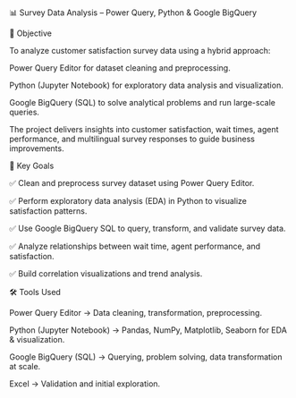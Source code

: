 📊 Survey Data Analysis – Power Query, Python & Google BigQuery


📌 Objective

To analyze customer satisfaction survey data using a hybrid approach:

Power Query Editor for dataset cleaning and preprocessing.

Python (Jupyter Notebook) for exploratory data analysis and visualization.

Google BigQuery (SQL) to solve analytical problems and run large-scale queries.

The project delivers insights into customer satisfaction, wait times, agent performance, and multilingual survey responses to guide business improvements.

🎯 Key Goals

✅ Clean and preprocess survey dataset using Power Query Editor.

✅ Perform exploratory data analysis (EDA) in Python to visualize satisfaction patterns.

✅ Use Google BigQuery SQL to query, transform, and validate survey data.

✅ Analyze relationships between wait time, agent performance, and satisfaction.

✅ Build correlation visualizations and trend analysis.

🛠️ Tools Used

Power Query Editor → Data cleaning, transformation, preprocessing.

Python (Jupyter Notebook) → Pandas, NumPy, Matplotlib, Seaborn for EDA & visualization.

Google BigQuery (SQL) → Querying, problem solving, data transformation at scale.

Excel → Validation and initial exploration.
